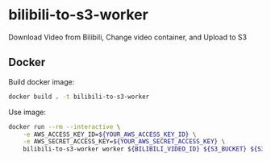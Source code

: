# bilibili-to-s3-worker
Download Video from Bilibili, Change video container, and Upload to S3

## Docker

Build docker image:

```bash
docker build . -t bilibili-to-s3-worker 
```

Use image:

```bash
docker run --rm --interactive \
    -e AWS_ACCESS_KEY_ID=${YOUR_AWS_ACCESS_KEY_ID} \
    -e AWS_SECRET_ACCESS_KEY=${YOUR_AWS_SECRET_ACCESS_KEY} \
    bilibili-to-s3-worker worker ${BILIBILI_VIDEO_ID} ${S3_BUCKET} ${S3_PREFIX}
```
